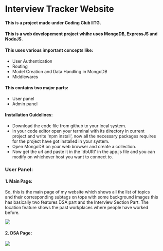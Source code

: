 ﻿# Interview Tracker Website
#### This is a project made under Coding Club IITG.
#### This is a web developement project whihc uses MongoDB, ExpressJS and NodeJS.
#### This uses various important concepts like:
 * User Authentication
 * Routing
 * Model Creation and Data Handling in MongoDB
 * Middlewares
 
#### This contains two major parts:
* User panel
* Admin panel

#### Installation Guidelines:
* Download the code file from github to your local system.
* In your code editor open your terminal with its directory in current project and write 'npm install', now all the necessary packages requires for the project have got installed in your system. 
* Open MongoDB on your web browser and create a collection.
* Now get the url and paste it in the 'dbURI' in the app.js file and you can modify on whichever host you want to connect to.

 ### **User Panel:**
 #### **1. Main Page:**
So, this is the main page of my website which shows all the list of topics and their corresponding subtags on tops with some background images this has basically two features DSA part and the Interview Section Part. The location feature shows the past workplaces where people have worked before.

![](Screenshot/Main.png)

 #### **2. DSA Page:**

![](Screenshot/Main.png)
